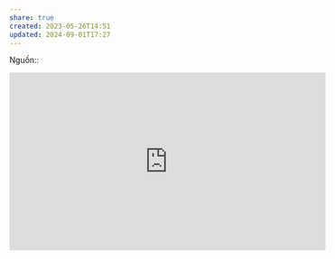 ```yaml
---
share: true
created: 2023-05-26T14:51
updated: 2024-09-01T17:27
---
```

Nguồn:: 
<iframe width="560" height="315" src="https://www.youtube.com/embed/W6CBb3yX9Zs" title="YouTube video player" frameborder="0" allow="accelerometer; autoplay; clipboard-write; encrypted-media; gyroscope; picture-in-picture; web-share" allowfullscreen></iframe>
